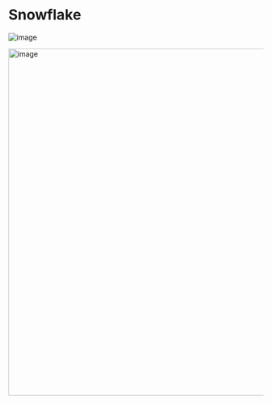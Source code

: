 # Snowflake

![image](https://github.com/Bonny1812/Snowflake/assets/67459585/3bc49212-8955-423a-abf0-67dc06819e03)

<img width="687" alt="image" src="https://github.com/Bonny1812/Snowflake/assets/67459585/f06c13bb-449a-4099-a0c4-0c22910fde9b">

